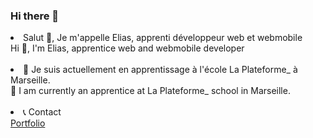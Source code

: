### Hi there 👋

<!--
**elias-cardon/elias-cardon** is a ✨ _special_ ✨ repository because its `README.md` (this file) appears on your GitHub profile.

Here are some ideas to get you started:

- 🔭 I’m currently working on ...
- 🌱 I’m currently learning ...
- 👯 I’m looking to collaborate on ...
- 🤔 I’m looking for help with ...
- 💬 Ask me about ...
- 📫 How to reach me: ...
- 😄 Pronouns: ...
- ⚡ Fun fact: ...
-->

<li>Salut 👋, Je m'appelle Elias, apprenti développeur web et webmobile</li>
Hi 👋, I'm Elias, apprentice web and webmobile developer</br></br>

<li>🌱 Je suis actuellement en apprentissage à l'école La Plateforme_ à Marseille.</li>
🌱 I am currently an apprentice at La Plateforme_ school in Marseille.</br></br>

<li>📞 Contact</li>
<a href="https://elias-cardon.students-laplateforme.io/">Portfolio</a>
